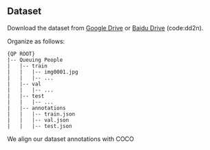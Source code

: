 ## Dataset
Download the dataset from [Google Drive](https://drive.google.com/file/d/16QSHrjHwcwzQIBZsdEllGfb_KO6U9Xa9/view?usp=sharing) or [Baidu Drive](https://pan.baidu.com/s/1BpubcXSobzXAgeX5AzKnKQ?pwd=dd2n) (code:dd2n).

Organize as follows:
~~~
{QP ROOT}
|-- Queuing People
|   |-- train
|   |   |-- img0001.jpg
|   |   |-- ...
|   |-- val
|   |   |-- ...
|   |-- test
|   |   |-- ...
|   |-- annotations
|   |   |-- train.json
|   |   |-- val.json
|   |   |-- test.json
~~~
We align our dataset annotations with COCO



